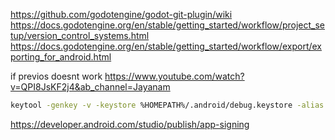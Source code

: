 https://github.com/godotengine/godot-git-plugin/wiki
https://docs.godotengine.org/en/stable/getting_started/workflow/project_setup/version_control_systems.html
https://docs.godotengine.org/en/stable/getting_started/workflow/export/exporting_for_android.html

if previos doesnt work https://www.youtube.com/watch?v=QPI8JsKF2j4&ab_channel=Jayanam
```bash
keytool -genkey -v -keystore %HOMEPATH%/.android/debug.keystore -alias androiddebugkey -storepass android -keypass android -keyalg RSA -keysize 2048 -validity 10000 -dname "CN=Android Debug,O=Android,C=US"
```
https://developer.android.com/studio/publish/app-signing
